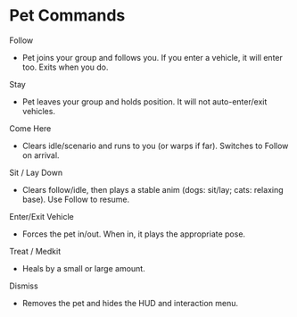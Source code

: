 # Pet Commands

Follow
- Pet joins your group and follows you. If you enter a vehicle, it will enter too. Exits when you do.

Stay
- Pet leaves your group and holds position. It will not auto-enter/exit vehicles.

Come Here
- Clears idle/scenario and runs to you (or warps if far). Switches to Follow on arrival.

Sit / Lay Down
- Clears follow/idle, then plays a stable anim (dogs: sit/lay; cats: relaxing base). Use Follow to resume.

Enter/Exit Vehicle
- Forces the pet in/out. When in, it plays the appropriate pose.

Treat / Medkit
- Heals by a small or large amount.

Dismiss
- Removes the pet and hides the HUD and interaction menu.

